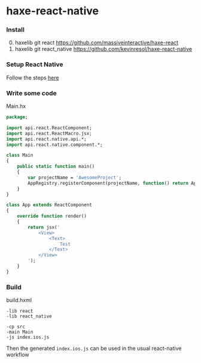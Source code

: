 # haxe-react-native

### Install 

0. haxelib git react https://github.com/massiveinteractive/haxe-react
1. haxelib git react_native https://github.com/kevinresol/haxe-react-native

### Setup React Native

Follow the steps [here](http://facebook.github.io/react-native/docs/getting-started.html#content)

### Write some code

Main.hx

``` haxe
package;

import api.react.ReactComponent;
import api.react.ReactMacro.jsx;
import api.react.native.api.*;
import api.react.native.component.*;

class Main
{
    public static function main()
    {
        var projectName = 'AwesomeProject';
        AppRegistry.registerComponent(projectName, function() return App);
    }
}

class App extends ReactComponent
{
    override function render()
    {
        return jsx('
            <View>
                <Text>
                    Test
                </Text>
            </View>
        ');
    }
}
```

### Build

build.hxml

```
-lib react
-lib react_native

-cp src
-main Main
-js index.ios.js
```

Then the generated `index.ios.js` can be used in the usual react-native workflow
